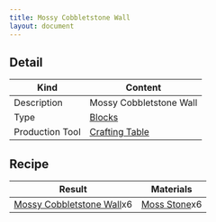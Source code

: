 ```yaml
---
title: Mossy Cobbletstone Wall
layout: document
---
```

## Detail

|Kind|Content|
|---|---|
|Description|Mossy Cobbletstone Wall|
|Type|[Blocks](Blocks)|
|Production Tool|[Crafting Table](Crafting_Table)|

## Recipe

|Result|Materials|
|---|---|
|[Mossy Cobbletstone Wall](Mossy_Cobbletstone_Wall)x6|[Moss Stone](Moss_Stone)x6|
